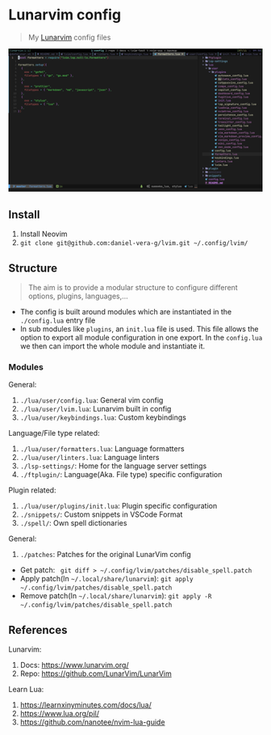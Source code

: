 # Lunarvim config

> My [Lunarvim](https://www.lunarvim.org/) config files

![Screenshot](./docs/lunarvim.png)

## Install

1. Install Neovim
2. `git clone git@github.com:daniel-vera-g/lvim.git ~/.config/lvim/`

## Structure

> The aim is to provide a modular structure to configure different options, plugins, languages,...

- The config is built around modules which are instantiated in the `./config.lua` entry file
- In sub modules like `plugins`, an `init.lua` file is used. This file allows the option to export all module configuration in one export. In the `config.lua` we then can import the whole module and instantiate it.

### Modules

General:

1. `./lua/user/config.lua`: General vim config
2. `./lua/user/lvim.lua`: Lunarvim built in config
3. `./lua/user/keybindings.lua`: Custom keybindings

Language/File type related:

1. `./lua/user/formatters.lua`: Language formatters
2. `./lua/user/linters.lua`: Language linters
3. `./lsp-settings/`: Home for the language server settings
4. `./ftplugin/`: Language(Aka. File type) specific configuration

Plugin related:

1. `./lua/user/plugins/init.lua`: Plugin specific configuration
2. `./snippets/`: Custom snippets in VSCode Format
3. `./spell/`: Own spell dictionaries

General:

1. `./patches`: Patches for the original LunarVim config

- Get patch: ` git diff > ~/.config/lvim/patches/disable_spell.patch`
- Apply patch(In `~/.local/share/lunarvim`): `git apply ~/.config/lvim/patches/disable_spell.patch`
- Remove patch(In `~/.local/share/lunarvim`): `git apply -R ~/.config/lvim/patches/disable_spell.patch`

## References

Lunarvim:

1. Docs: https://www.lunarvim.org/
2. Repo: https://github.com/LunarVim/LunarVim

Learn Lua:

1. https://learnxinyminutes.com/docs/lua/
2. https://www.lua.org/pil/
3. https://github.com/nanotee/nvim-lua-guide
